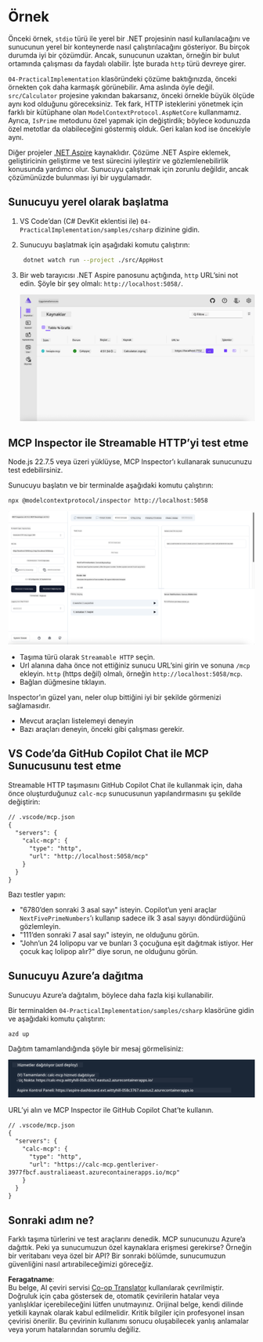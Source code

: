 <!--
CO_OP_TRANSLATOR_METADATA:
{
  "original_hash": "0bc7bd48f55f1565f1d95ccb2c16f728",
  "translation_date": "2025-07-13T23:06:48+00:00",
  "source_file": "04-PracticalImplementation/samples/csharp/README.md",
  "language_code": "tr"
}
-->
# Örnek

Önceki örnek, `stdio` türü ile yerel bir .NET projesinin nasıl kullanılacağını ve sunucunun yerel bir konteynerde nasıl çalıştırılacağını gösteriyor. Bu birçok durumda iyi bir çözümdür. Ancak, sunucunun uzaktan, örneğin bir bulut ortamında çalışması da faydalı olabilir. İşte burada `http` türü devreye girer.

`04-PracticalImplementation` klasöründeki çözüme baktığınızda, önceki örnekten çok daha karmaşık görünebilir. Ama aslında öyle değil. `src/Calculator` projesine yakından bakarsanız, önceki örnekle büyük ölçüde aynı kod olduğunu göreceksiniz. Tek fark, HTTP isteklerini yönetmek için farklı bir kütüphane olan `ModelContextProtocol.AspNetCore` kullanmamız. Ayrıca, `IsPrime` metodunu özel yapmak için değiştirdik; böylece kodunuzda özel metotlar da olabileceğini göstermiş olduk. Geri kalan kod ise öncekiyle aynı.

Diğer projeler [.NET Aspire](https://learn.microsoft.com/dotnet/aspire/get-started/aspire-overview) kaynaklıdır. Çözüme .NET Aspire eklemek, geliştiricinin geliştirme ve test sürecini iyileştirir ve gözlemlenebilirlik konusunda yardımcı olur. Sunucuyu çalıştırmak için zorunlu değildir, ancak çözümünüzde bulunması iyi bir uygulamadır.

## Sunucuyu yerel olarak başlatma

1. VS Code’dan (C# DevKit eklentisi ile) `04-PracticalImplementation/samples/csharp` dizinine gidin.
1. Sunucuyu başlatmak için aşağıdaki komutu çalıştırın:

   ```bash
    dotnet watch run --project ./src/AppHost
   ```

1. Bir web tarayıcısı .NET Aspire panosunu açtığında, `http` URL’sini not edin. Şöyle bir şey olmalı: `http://localhost:5058/`.

   ![.NET Aspire Dashboard](../../../../../translated_images/dotnet-aspire-dashboard.0a7095710e9301e90df2efd867e1b675b3b9bc2ccd7feb1ebddc0751522bc37c.tr.png)

## MCP Inspector ile Streamable HTTP’yi test etme

Node.js 22.7.5 veya üzeri yüklüyse, MCP Inspector’ı kullanarak sunucunuzu test edebilirsiniz.

Sunucuyu başlatın ve bir terminalde aşağıdaki komutu çalıştırın:

```bash
npx @modelcontextprotocol/inspector http://localhost:5058
```

![MCP Inspector](../../../../../translated_images/mcp-inspector.c223422b9b494fb4a518a3b3911b3e708e6a5715069470f9163ee2ee8d5f1ba9.tr.png)

- Taşıma türü olarak `Streamable HTTP` seçin.
- Url alanına daha önce not ettiğiniz sunucu URL’sini girin ve sonuna `/mcp` ekleyin. `http` (https değil) olmalı, örneğin `http://localhost:5058/mcp`.
- Bağlan düğmesine tıklayın.

Inspector’ın güzel yanı, neler olup bittiğini iyi bir şekilde görmenizi sağlamasıdır.

- Mevcut araçları listelemeyi deneyin
- Bazı araçları deneyin, önceki gibi çalışması gerekir.

## VS Code’da GitHub Copilot Chat ile MCP Sunucusunu test etme

Streamable HTTP taşımasını GitHub Copilot Chat ile kullanmak için, daha önce oluşturduğunuz `calc-mcp` sunucusunun yapılandırmasını şu şekilde değiştirin:

```jsonc
// .vscode/mcp.json
{
  "servers": {
    "calc-mcp": {
      "type": "http",
      "url": "http://localhost:5058/mcp"
    }
  }
}
```

Bazı testler yapın:

- "6780’den sonraki 3 asal sayı" isteyin. Copilot’un yeni araçlar `NextFivePrimeNumbers`’ı kullanıp sadece ilk 3 asal sayıyı döndürdüğünü gözlemleyin.
- "111’den sonraki 7 asal sayı" isteyin, ne olduğunu görün.
- "John’un 24 lolipopu var ve bunları 3 çocuğuna eşit dağıtmak istiyor. Her çocuk kaç lolipop alır?" diye sorun, ne olduğunu görün.

## Sunucuyu Azure’a dağıtma

Sunucuyu Azure’a dağıtalım, böylece daha fazla kişi kullanabilir.

Bir terminalden `04-PracticalImplementation/samples/csharp` klasörüne gidin ve aşağıdaki komutu çalıştırın:

```bash
azd up
```

Dağıtım tamamlandığında şöyle bir mesaj görmelisiniz:

![Azd deployment success](../../../../../translated_images/azd-deployment-success.bd42940493f1b834a5ce6251a6f88966546009b350df59d0cc4a8caabe94a4f1.tr.png)

URL’yi alın ve MCP Inspector ile GitHub Copilot Chat’te kullanın.

```jsonc
// .vscode/mcp.json
{
  "servers": {
    "calc-mcp": {
      "type": "http",
      "url": "https://calc-mcp.gentleriver-3977fbcf.australiaeast.azurecontainerapps.io/mcp"
    }
  }
}
```

## Sonraki adım ne?

Farklı taşıma türlerini ve test araçlarını denedik. MCP sunucunuzu Azure’a dağıttık. Peki ya sunucumuzun özel kaynaklara erişmesi gerekirse? Örneğin bir veritabanı veya özel bir API? Bir sonraki bölümde, sunucumuzun güvenliğini nasıl artırabileceğimizi göreceğiz.

**Feragatname**:  
Bu belge, AI çeviri servisi [Co-op Translator](https://github.com/Azure/co-op-translator) kullanılarak çevrilmiştir. Doğruluk için çaba göstersek de, otomatik çevirilerin hatalar veya yanlışlıklar içerebileceğini lütfen unutmayınız. Orijinal belge, kendi dilinde yetkili kaynak olarak kabul edilmelidir. Kritik bilgiler için profesyonel insan çevirisi önerilir. Bu çevirinin kullanımı sonucu oluşabilecek yanlış anlamalar veya yorum hatalarından sorumlu değiliz.